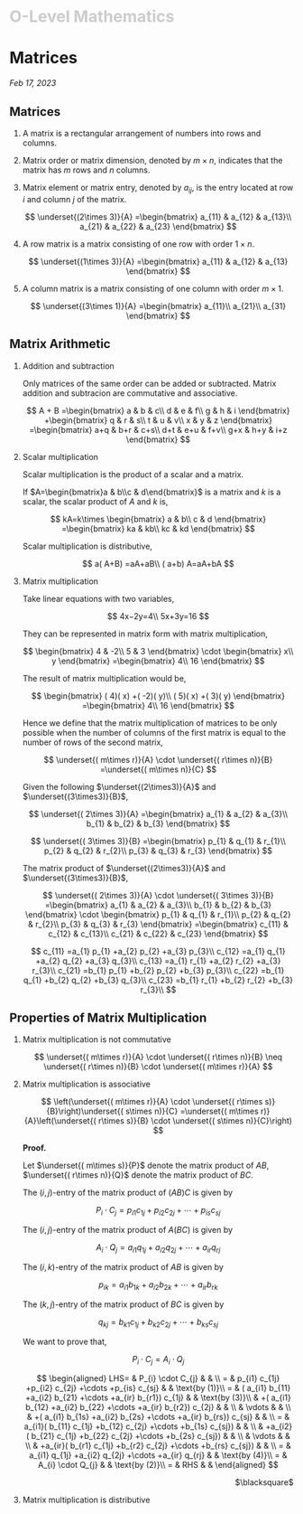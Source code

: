 <h1 style="color: #ccc">O-Level Mathematics</h1>

# Matrices

*Feb 17, 2023*

## Matrices

1. A matrix is a rectangular arrangement of numbers into rows and columns.

2. Matrix order or matrix dimension, denoted by $m\times n$, indicates that the matrix has $m$ rows and $n$ columns.

3. Matrix element or matrix entry, denoted by $a_{ij}$, is the entry located at row $i$ and column $j$ of the matrix.

    $$
    \underset{(2\times 3)}{A} =\begin{bmatrix}
    a_{11} & a_{12} & a_{13}\\
    a_{21} & a_{22} & a_{23}
    \end{bmatrix}
    $$

4. A row matrix is a matrix consisting of one row with order $1\times n$.

    $$
    \underset{(1\times 3)}{A} =\begin{bmatrix}
    a_{11} & a_{12} & a_{13}
    \end{bmatrix}
    $$

5. A column matrix is a matrix consisting of one column with order $m\times 1$.

    $$
    \underset{(3\times 1)}{A} =\begin{bmatrix}
    a_{11}\\
    a_{21}\\
    a_{31}
    \end{bmatrix}
    $$

## Matrix Arithmetic

1. Addition and subtraction

    Only matrices of the same order can be added or subtracted. Matrix addition and subtracion are commutative and associative.

    $$
    A + B =\begin{bmatrix}
    a & b & c\\
    d & e & f\\
    g & h & i
    \end{bmatrix} +\begin{bmatrix}
    q & r & s\\
    t & u & v\\
    x & y & z
    \end{bmatrix} =\begin{bmatrix}
    a+q & b+r & c+s\\
    d+t & e+u & f+v\\
    g+x & h+y & i+z
    \end{bmatrix}
    $$

2. Scalar multiplication

    Scalar multiplication is the product of a scalar and a matrix.

    If $A=\begin{bmatrix}a & b\\c & d\end{bmatrix}$ is a matrix and $k$ is a scalar, the scalar product of $A$ and $k$ is,

    $$
    kA=k\times \begin{bmatrix}
    a & b\\
    c & d
    \end{bmatrix} =\begin{bmatrix}
    ka & kb\\
    kc & kd
    \end{bmatrix}
    $$

    Scalar multiplication is distributive,

    $$
    a( A+B) =aA+aB\\
    ( a+b) A=aA+bA
    $$

3. Matrix multiplication

    Take linear equations with two variables,

    $$
    4x−2y=4\\
    5x+3y=16
    $$

    They can be represented in matrix form with matrix multiplication,

    $$
    \begin{bmatrix}
    4 & -2\\
    5 & 3
    \end{bmatrix} \cdot \begin{bmatrix}
    x\\
    y
    \end{bmatrix} =\begin{bmatrix}
    4\\
    16
    \end{bmatrix}
    $$

    The result of matrix multiplication would be,

    $$
    \begin{bmatrix}
    ( 4)( x) +( -2)( y)\\
    ( 5)( x) +( 3)( y)
    \end{bmatrix} =\begin{bmatrix}
    4\\
    16
    \end{bmatrix}
    $$

    Hence we define that the matrix multiplication of matrices to be only possible when the number of columns of the first matrix is equal to the number of rows of the second matrix,

    $$
    \underset{( m\times r)}{A} \cdot \underset{( r\times n)}{B} =\underset{( m\times n)}{C}
    $$

    Given the following $\underset{(2\times3)}{A}$ and $\underset{(3\times3)}{B}$,

    $$
    \underset{( 2\times 3)}{A} =\begin{bmatrix}
    a_{1} & a_{2} & a_{3}\\
    b_{1} & b_{2} & b_{3}
    \end{bmatrix}
    $$

    $$
    \underset{( 3\times 3)}{B} =\begin{bmatrix}
    p_{1} & q_{1} & r_{1}\\
    p_{2} & q_{2} & r_{2}\\
    p_{3} & q_{3} & r_{3}
    \end{bmatrix}
    $$

    The matrix product of $\underset{(2\times3)}{A}$ and $\underset{(3\times3)}{B}$,

    $$
    \underset{( 2\times 3)}{A} \cdot \underset{( 3\times 3)}{B} =\begin{bmatrix}
    a_{1} & a_{2} & a_{3}\\
    b_{1} & b_{2} & b_{3}
    \end{bmatrix} \cdot \begin{bmatrix}
    p_{1} & q_{1} & r_{1}\\
    p_{2} & q_{2} & r_{2}\\
    p_{3} & q_{3} & r_{3}
    \end{bmatrix} =\begin{bmatrix}
    c_{11} & c_{12} & c_{13}\\
    c_{21} & c_{22} & c_{23}
    \end{bmatrix}
    $$

    $$
    c_{11} =a_{1} p_{1} +a_{2} p_{2} +a_{3} p_{3}\\
    c_{12} =a_{1} q_{1} +a_{2} q_{2} +a_{3} q_{3}\\
    c_{13} =a_{1} r_{1} +a_{2} r_{2} +a_{3} r_{3}\\
    c_{21} =b_{1} p_{1} +b_{2} p_{2} +b_{3} p_{3}\\
    c_{22} =b_{1} q_{1} +b_{2} q_{2} +b_{3} q_{3}\\
    c_{23} =b_{1} r_{1} +b_{2} r_{2} +b_{3} r_{3}\\
    $$

## Properties of Matrix Multiplication

1. Matrix multiplication is not commutative

    $$
    \underset{( m\times r)}{A} \cdot \underset{( r\times n)}{B} \neq \underset{( r\times n)}{B} \cdot \underset{( m\times r)}{A}
    $$

2. Matrix multiplication is associative

    $$
    \left(\underset{( m\times r)}{A} \cdot \underset{( r\times s)}{B}\right)\underset{( s\times n)}{C} =\underset{( m\times r)}{A}\left(\underset{( r\times s)}{B} \cdot \underset{( s\times n)}{C}\right)
    $$

    **Proof.**

    Let $\underset{( m\times s)}{P}$ denote the matrix product of $AB$, $\underset{( r\times n)}{Q}$ denote the matrix product of $BC$.

    The $(i,j)$-entry of the matrix product of $(AB)C$ is given by

    $$
    P_{i} \cdot C_{j} =p_{i1} c_{1j} +p_{i2} c_{2j} +\cdots +p_{is} c_{sj} \tag{1}
    $$

    The $(i,j)$-entry of the matrix product of $A(BC)$ is given by

    $$
    A_{i} \cdot Q_{j} =a_{i1} q_{1j} +a_{i2} q_{2j} +\cdots +a_{ir} q_{rj} \tag{2}
    $$

    The $(i,k)$-entry of the matrix product of $AB$ is given by

    $$
    p_{ik} =a_{i1} b_{1k} +a_{i2} b_{2k} +\cdots +a_{ir} b_{rk} \tag{3}
    $$

    The $(k,j)$-entry of the matrix product of $BC$ is given by

    $$
    q_{kj} =b_{k1} c_{1j} +b_{k2} c_{2j} +\cdots +b_{ks} c_{sj} \tag{4}
    $$

    We want to prove that,

    $$
    P_{i} \cdot C_{j} =A_{i} \cdot Q_{j}
    $$

    $$
    \begin{aligned}
    LHS= & P_{i} \cdot C_{j} &  & \\
    = & p_{i1} c_{1j} +p_{i2} c_{2j} +\cdots +p_{is} c_{sj} &  & \text{by (1)}\\
    = & ( a_{i1} b_{11} +a_{i2} b_{21} +\cdots +a_{ir} b_{r1}) c_{1j} &  & \text{by (3)}\\
    & +( a_{i1} b_{12} +a_{i2} b_{22} +\cdots +a_{ir} b_{r2}) c_{2j} &  & \\
    & \vdots  &  & \\
    & +( a_{i1} b_{1s} +a_{i2} b_{2s} +\cdots +a_{ir} b_{rs}) c_{sj} &  & \\
    = & a_{i1}( b_{11} c_{1j} +b_{12} c_{2j} +\cdots +b_{1s} c_{sj}) &  & \\
    & +a_{i2}( b_{21} c_{1j} +b_{22} c_{2j} +\cdots +b_{2s} c_{sj}) &  & \\
    & \vdots  &  & \\
    & +a_{ir}( b_{r1} c_{1j} +b_{r2} c_{2j} +\cdots +b_{rs} c_{sj}) &  & \\
    = & a_{i1} q_{1j} +a_{i2} q_{2j} +\cdots +a_{ir} q_{rj} &  & \text{by (4)}\\
    = & A_{i} \cdot Q_{j} &  & \text{by (2)}\\
    = & RHS &  & 
    \end{aligned}
    $$

    <p style='text-align: right;'>$\blacksquare$</p>

3. Matrix multiplication is distributive

    $$
    $$

